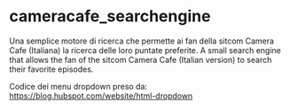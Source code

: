 # cameracafe_searchengine
Una semplice motore di ricerca che permette ai fan della sitcom Camera Cafe (Italiana) la ricerca delle loro puntate preferite. A small search engine that allows the fan of the sitcom Camera Cafe (Italian version) to search their favorite episodes.

Codice dei menu dropdown preso da: https://blog.hubspot.com/website/html-dropdown
